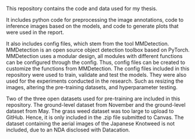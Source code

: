 This repository contains the code and data used for my thesis. 

It includes python code for preprocessing the image annotations, code to inference images based on the models, and code to generate plots that were used in the report. 

It also includes config files, which stem from the tool MMDetection. 
MMDetection is an open source object detection toolbox based on PyTorch.
MMDetection uses a modular design, all modules with different functions can be configured through the config. 
Thus, config files can be created to customize the functions from MMDetection.
The config files included in this repository were used to train, validate and test the models.
They were also used for the experiments conducted in the research. Such as resizing the images, altering the pre-training datasets, and hyperparameter testing.

Two of the three open datasets used for pre-training are included in this repository. The ground-level dataset from November and the ground-level dataset from May.
The grass weed dataset was too large to upload to GitHub. Hence, it is only included in the .zip file submitted to Canvas.
The dataset containing the aerial images of the Japanese Knotweed is not included, due to an NDA disclosed with Datacation.
